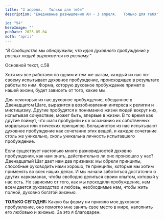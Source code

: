 ```yaml
---
title: "3 апреля.   Только для тебя"
description: "Ежедневные размышления АН - 3 апреля.   Только для тебя"

id: "94"
heroImage: ""
pubDate: 2023-05-04
moth: "april"
---
```


_“В Сообществе мы обнаружили, что идея духовного пробуждения у разных людей
выражается по разному.”_

Основной текст, с.58

Хотя мы все работаем по одним и тем же шагам, каждый из нас по-своему
испытывает духовное пробуждение, происходящее в результате работы по ним.
Форма, которую духовное пробуждение примет в нашей жизни, будет зависеть от
того, какие мы.

Для некоторых из нас духовное пробуждение, обещанное в Двенадцатом Шаге,
выразится в возобновлении интереса к религии и мистицизму. Другие пробудятся к
пониманию жизни людей вокруг них, испытывая сочувствие, может быть, впервые в
жизни. В то время как другие поймут, что шаги пробудили их к осознанию их
собственных моральных или этических принципов. Большинство из нас испытывают
духовное пробуждение как сочетание этих вещей, и каждое сочетание столь же
уникально, сколь уникальна личность испытавшего пробуждение.

Если существует настолько много разновидностей духовно пробуждения, как нам
знать, действительно ли оно произошло у нас? Двенадцатый Шаг дает нам два
признака: мы обрели принципы, способные руководить нами хорошо, те принципы,
которые мы хотим применять во всех наших делах. И мы начали заботиться
достаточно о других наркоманах, чтобы свободно делиться своим опытом, который
у нас есть. Не зависимо от того, как мы проходили пробуждение, нам всем дается
руководство и любовь, необходимые нам, чтобы жить полной, духовно богатой
жизнью.

**ТОЛЬКО СЕГОДНЯ:** Какую бы форму ни приняло мое духовное пробужление, оно
помогло мне занять свое место в мире, наполнить его любовью и жизнью. За это я
благодарен.
